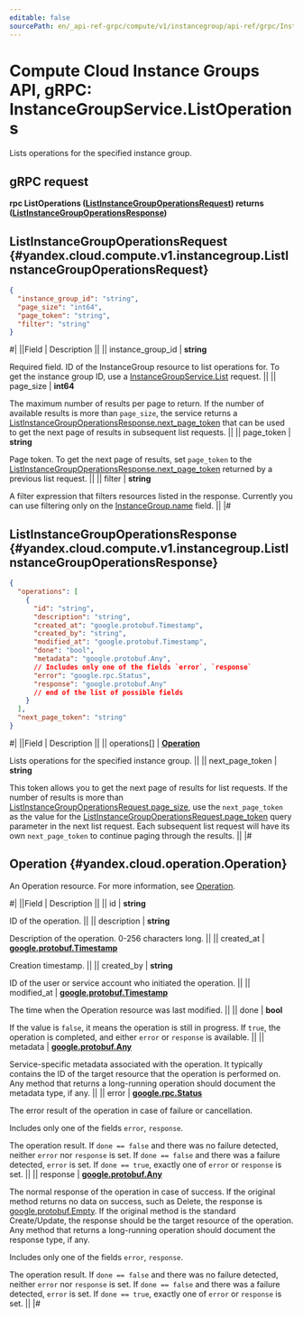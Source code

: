 ```yaml
---
editable: false
sourcePath: en/_api-ref-grpc/compute/v1/instancegroup/api-ref/grpc/InstanceGroup/listOperations.md
---
```


# Compute Cloud Instance Groups API, gRPC: InstanceGroupService.ListOperations

Lists operations for the specified instance group.

## gRPC request

**rpc ListOperations ([ListInstanceGroupOperationsRequest](#yandex.cloud.compute.v1.instancegroup.ListInstanceGroupOperationsRequest)) returns ([ListInstanceGroupOperationsResponse](#yandex.cloud.compute.v1.instancegroup.ListInstanceGroupOperationsResponse))**

## ListInstanceGroupOperationsRequest {#yandex.cloud.compute.v1.instancegroup.ListInstanceGroupOperationsRequest}

```json
{
  "instance_group_id": "string",
  "page_size": "int64",
  "page_token": "string",
  "filter": "string"
}
```

#|
||Field | Description ||
|| instance_group_id | **string**

Required field. ID of the InstanceGroup resource to list operations for.
To get the instance group ID, use a [InstanceGroupService.List](/docs/compute/instancegroup/api-ref/grpc/InstanceGroup/list#List) request. ||
|| page_size | **int64**

The maximum number of results per page to return. If the number of available
results is more than `page_size`, the service returns a [ListInstanceGroupOperationsResponse.next_page_token](#yandex.cloud.compute.v1.instancegroup.ListInstanceGroupOperationsResponse)
that can be used to get the next page of results in subsequent list requests. ||
|| page_token | **string**

Page token. To get the next page of results, set `page_token` to the
[ListInstanceGroupOperationsResponse.next_page_token](#yandex.cloud.compute.v1.instancegroup.ListInstanceGroupOperationsResponse) returned by a previous list request. ||
|| filter | **string**

A filter expression that filters resources listed in the response.
Currently you can use filtering only on the [InstanceGroup.name](/docs/compute/instancegroup/api-ref/grpc/InstanceGroup/get#yandex.cloud.compute.v1.instancegroup.InstanceGroup) field. ||
|#

## ListInstanceGroupOperationsResponse {#yandex.cloud.compute.v1.instancegroup.ListInstanceGroupOperationsResponse}

```json
{
  "operations": [
    {
      "id": "string",
      "description": "string",
      "created_at": "google.protobuf.Timestamp",
      "created_by": "string",
      "modified_at": "google.protobuf.Timestamp",
      "done": "bool",
      "metadata": "google.protobuf.Any",
      // Includes only one of the fields `error`, `response`
      "error": "google.rpc.Status",
      "response": "google.protobuf.Any"
      // end of the list of possible fields
    }
  ],
  "next_page_token": "string"
}
```

#|
||Field | Description ||
|| operations[] | **[Operation](#yandex.cloud.operation.Operation)**

Lists operations for the specified instance group. ||
|| next_page_token | **string**

This token allows you to get the next page of results for list requests. If the number of results
is more than [ListInstanceGroupOperationsRequest.page_size](#yandex.cloud.compute.v1.instancegroup.ListInstanceGroupOperationsRequest), use the `next_page_token` as the value
for the [ListInstanceGroupOperationsRequest.page_token](#yandex.cloud.compute.v1.instancegroup.ListInstanceGroupOperationsRequest) query parameter in the next list request.
Each subsequent list request will have its own `next_page_token` to continue paging through the results. ||
|#

## Operation {#yandex.cloud.operation.Operation}

An Operation resource. For more information, see [Operation](/docs/api-design-guide/concepts/operation).

#|
||Field | Description ||
|| id | **string**

ID of the operation. ||
|| description | **string**

Description of the operation. 0-256 characters long. ||
|| created_at | **[google.protobuf.Timestamp](https://developers.google.com/protocol-buffers/docs/reference/google.protobuf#timestamp)**

Creation timestamp. ||
|| created_by | **string**

ID of the user or service account who initiated the operation. ||
|| modified_at | **[google.protobuf.Timestamp](https://developers.google.com/protocol-buffers/docs/reference/google.protobuf#timestamp)**

The time when the Operation resource was last modified. ||
|| done | **bool**

If the value is `false`, it means the operation is still in progress.
If `true`, the operation is completed, and either `error` or `response` is available. ||
|| metadata | **[google.protobuf.Any](https://developers.google.com/protocol-buffers/docs/proto3#any)**

Service-specific metadata associated with the operation.
It typically contains the ID of the target resource that the operation is performed on.
Any method that returns a long-running operation should document the metadata type, if any. ||
|| error | **[google.rpc.Status](https://cloud.google.com/tasks/docs/reference/rpc/google.rpc#status)**

The error result of the operation in case of failure or cancellation.

Includes only one of the fields `error`, `response`.

The operation result.
If `done == false` and there was no failure detected, neither `error` nor `response` is set.
If `done == false` and there was a failure detected, `error` is set.
If `done == true`, exactly one of `error` or `response` is set. ||
|| response | **[google.protobuf.Any](https://developers.google.com/protocol-buffers/docs/proto3#any)**

The normal response of the operation in case of success.
If the original method returns no data on success, such as Delete,
the response is [google.protobuf.Empty](https://developers.google.com/protocol-buffers/docs/reference/google.protobuf#google.protobuf.Empty).
If the original method is the standard Create/Update,
the response should be the target resource of the operation.
Any method that returns a long-running operation should document the response type, if any.

Includes only one of the fields `error`, `response`.

The operation result.
If `done == false` and there was no failure detected, neither `error` nor `response` is set.
If `done == false` and there was a failure detected, `error` is set.
If `done == true`, exactly one of `error` or `response` is set. ||
|#